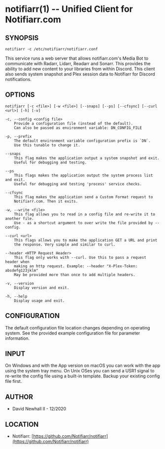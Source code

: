 notifiarr(1) -- Unified Client for Notifiarr.com
===

SYNOPSIS
---

`notifiarr -c /etc/notifiarr/notifiarr.conf`

This service runs a web server that allows notifiarr.com's Media Bot to
communicate with Radarr, Lidarr, Readarr and Sonarr. This provides the ability
to add new content to your libraries from within Discord. This client also sends
system snapshot and Plex session data to Notifiarr for Discord notifications.

OPTIONS
---

`notifiarr [-c <file>] [-w <file>] [--snaps] [--ps] [--cfsync] [--curl <url>] [-h] [-v]`

    -c, --config <config file>
        Provide a configuration file (instead of the default).
        Can also be passed as environment variable: DN_CONFIG_FILE

    -p, --prefix
        The default environment variable configuration prefix is `DN`.
        Use this tunable to change it.

    --snaps
        This flag makes the application output a system snapshot and exit.
        Useful for debugging and testing.

    --ps
        This flags makes the application output the system process list and exit.
        Useful for debugging and testing 'process' service checks.

    --cfsync
        This flag makes the application send a Custom Format request to
        Notifiarr.com. Then it exits.

    -w, --write <file>
        This flag allows you to read in a config file and re-write it to another file.
        Use - as a shortcut argument to over write the file provided by --config.

    --curl <url>
        This flags allows you to make the application GET a URL and print
        the response. Very simple and similar to curl.

    --header <HTTP Request Header>
        This flag only works with --curl. Use this to pass a request header when
        making an http request. Example: --header "X-Plex-Token: absdefg123jklm"
        May be provided more than once to add multiple headers.

    -v, --version
        Display version and exit.

    -h, --help
        Display usage and exit.

CONFIGURATION
---

The default configuration file location changes depending on operating system.
See the provided example configuration file for parameter information.

INPUT
---

On Windows and with the App version on macOS you can work with the app using the
system tray menu. On Unix OSes you can send a USR1 signal to re-write the config
file using a built-in template. Backup your existing config file first.

AUTHOR
---
*   David Newhall II - 12/2020

LOCATION
---
* Notifiarr: [https://github.com/Notifiarr/notifiarr](https://github.com/Notifiarr/notifiarr)
